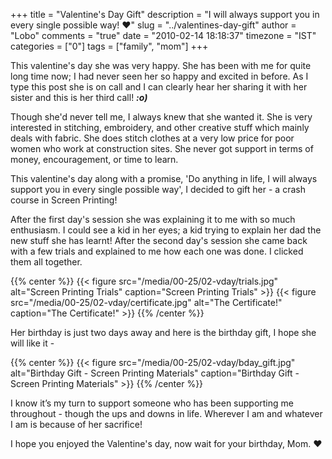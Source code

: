 +++
title = "Valentine's Day Gift"
description = "I will always support you in every single possible way! ♥"
slug = "../valentines-day-gift"
author = "Lobo"
comments = "true"
date = "2010-02-14 18:18:37"
timezone = "IST"
categories = ["0"]
tags = ["family", "mom"]
+++

This valentine's day she was very happy. She has been with me for quite long time now; I had never seen her so happy and excited in before. As I type this post she is on call and I can clearly hear her sharing it with her sister and this is her third call! **_:o)_**

Though she'd never tell me, I always knew that she wanted it. She is very interested in stitching, embroidery, and other creative stuff which mainly deals with fabric. She does stitch clothes at a very low price for poor women who work at construction sites. She never got support in terms of money, encouragement, or time to learn.

This valentine's day along with a promise, 'Do anything in life, I will always support you in every single possible way', I decided to gift her - a crash course in Screen Printing!

After the first day's session she was explaining it to me with so much enthusiasm. I could see a kid in her eyes; a kid trying to explain her dad the new stuff she has learnt! After the second day's session she came back with a few trials and explained to me how each one was done. I clicked them all together.

{{% center %}}
{{< figure src="/media/00-25/02-vday/trials.jpg" alt="Screen Printing Trials" caption="Screen Printing Trials" >}}
{{< figure src="/media/00-25/02-vday/certificate.jpg" alt="The Certificate!"  caption="The Certificate!" >}}
{{% /center %}}

Her birthday is just two days away and here is the birthday gift, I  hope she will like it -

{{% center %}}
{{< figure src="/media/00-25/02-vday/bday_gift.jpg" alt="Birthday Gift - Screen Printing Materials" caption="Birthday Gift - Screen Printing Materials" >}}
{{% /center %}}

I know it’s my turn to support someone who has been supporting me throughout - though the ups and downs in life. Wherever I am and whatever I am is because of her sacrifice!

I hope you enjoyed the Valentine's day, now wait for your birthday, Mom. **♥**
